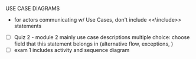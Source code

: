 USE CASE DIAGRAMS
- for actors communicating w/ Use Cases, don't include <<\include>> statements

- [ ] Quiz 2 - module 2 mainly use case descriptions multiple choice: choose field that this statement belongs in (alternative flow, exceptions, )
- [ ] exam 1 includes activity and sequence diagram